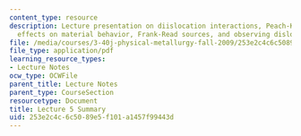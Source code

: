 ```yaml
---
content_type: resource
description: Lecture presentation on diislocation interactions, Peach-Koehler equation,
  effects on material behavior, Frank-Read sources, and observing dislocations.
file: /media/courses/3-40j-physical-metallurgy-fall-2009/253e2c4c6c5089e5f101a1457f99443d_MIT3_40JF09_lec05.pdf
file_type: application/pdf
learning_resource_types:
- Lecture Notes
ocw_type: OCWFile
parent_title: Lecture Notes
parent_type: CourseSection
resourcetype: Document
title: Lecture 5 Summary
uid: 253e2c4c-6c50-89e5-f101-a1457f99443d
---
```

